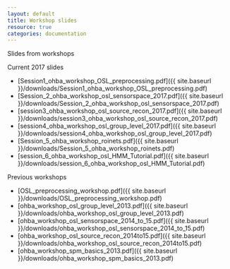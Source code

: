 ```yaml
---
layout: default
title: Workshop slides
resource: true
categories: documentation
---
```


Slides from workshops

Current 2017 slides

- [Session1_ohba_workshop_OSL_preprocessing.pdf]({{ site.baseurl }}/downloads/Session1_ohba_workshop_OSL_preprocessing.pdf)
- [Session_2_ohba_workshop_osl_sensorspace_2017.pdf]({{ site.baseurl }}/downloads/Session_2_ohba_workshop_osl_sensorspace_2017.pdf)
- [session3_ohba_workshop_osl_source_recon_2017.pdf]({{ site.baseurl }}/downloads/session3_ohba_workshop_osl_source_recon_2017.pdf)
- [session4_ohba_workshop_osl_group_level_2017.pdf]({{ site.baseurl }}/downloads/session4_ohba_workshop_osl_group_level_2017.pdf)
- [Session_5_ohba_workshop_roinets.pdf]({{ site.baseurl }}/downloads/Session_5_ohba_workshop_roinets.pdf)
- [session_6_ohba_workshop_osl_HMM_Tutorial.pdf]({{ site.baseurl }}/downloads/session_6_ohba_workshop_osl_HMM_Tutorial.pdf)

Previous workshops

- [OSL_preprocessing_workshop.pdf]({{ site.baseurl }}/downloads/OSL_preprocessing_workshop.pdf)
- [ohba_workshop_osl_group_level_2013.pdf]({{ site.baseurl }}/downloads/ohba_workshop_osl_group_level_2013.pdf)
- [ohba_workshop_osl_sensorspace_2014_to_15.pdf]({{ site.baseurl }}/downloads/ohba_workshop_osl_sensorspace_2014_to_15.pdf)
- [ohba_workshop_osl_source_recon_2014to15.pdf]({{ site.baseurl }}/downloads/ohba_workshop_osl_source_recon_2014to15.pdf)
- [ohba_workshop_spm_basics_2013.pdf]({{ site.baseurl }}/downloads/ohba_workshop_spm_basics_2013.pdf)